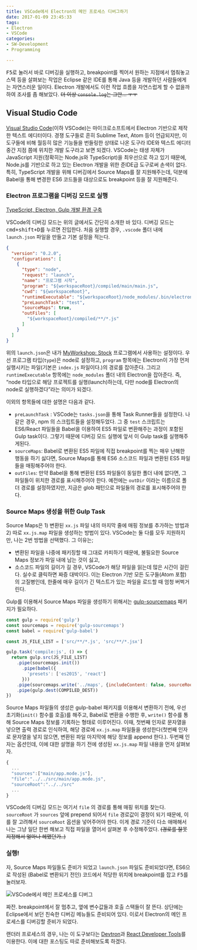 ```yaml
---
title: VSCode에서 Electron의 메인 프로세스 디버그하기
date: 2017-01-09 23:45:33
tags:
- Electron
- VSCode
categories:
- SW-Development
- Programming

---
```

<kbd>F5</kbd>로 눌러서 바로 디버깅을 실행하고, breakpoint를 찍어서 원하는 지점에서 멈춰놓고 스택 등을 살펴보는 작업은 Eclipse 같은 IDE를 통해 Java 등을 개발하던 사람들에게는 자연스러운 일이다. Electron 개발에서도 이런 작업 흐름을 자연스럽게 할 수 없을까 하여 조사를 좀 해보았다. ~~더 이상 `console.log`는 그만… ㅜㅜ~~

<!--more-->

## Visual Studio Code

[Visual Studio Code](https://code.visualstudio.com/)(이하 VSCode)는 마이크로소프트에서 Electron 기반으로 제작한 텍스트 에디터이다. 경쟁 도구들로 흔히 Sublime Text, Atom 등이 언급되지만, 이 도구들에 비해 월등히 많은 기능들을 번들링한 상태로 나온 도구라 IDE와 텍스트 에디터 중간 지점 쯤에 위치한 개발 도구라고 보면 되겠다. VSCode는 태생 자체가 JavaScript 지원(정확히는 Node.js와 TypeScript)을 최우선으로 하고 있기 때문에, Node.js를 기반으로 하고 있는 Electron 개발을 위한 준IDE급 도구로써 손색이 없다. 특히, TypeScript 개발을 위해 디버깅에서 Source Maps를 잘 지원해주는데, 덕분에 Babel을 통해 변경한 ES6 코드들을 대상으로도 breakpoint 등을 잘 지원해준다.

### Electron 프로그램을 디버깅 모드로 실행

[TypeScript, Electron, Gulp 개발 환경 구축](http://byron1st.pe.kr/?p=527)

VSCode의 디버깅 모드는 위의 글에서도 간단히 소개한 바 있다. 디버깅 모드는 <kbd>cmd+shift+D</kbd>를 누르면 진입한다. 처음 실행할 경우, `.vscode` 폴더 내에 `launch.json` 파일을 만들고 기본 설정을 적는다.

```json launch.json
{
  "version": "0.2.0",
  "configurations": [
    {
      "type": "node",
      "request": "launch",
      "name": "프로그램 시작",
      "program": "${workspaceRoot}/compiled/main/main.js",
      "cwd": "${workspaceRoot}",
      "runtimeExecutable": "${workspaceRoot}/node_modules/.bin/electron",
      "preLaunchTask": "test",
      "sourceMaps": true,
      "outFiles": [
        "${workspaceRoot}/compiled/**/*.js"
      ]
    }
  ]
}
```

위의 `launch.json`은 내가 [MyWorkshop: Stock](/myworkshop-stock/index.html) 프로그램에서 사용하는 설정이다. 우선 프로그램 타입(`type`)은 node로 설정하고, `program` 항목에는 Electron이 가장 먼저 실행시키는 파일(기본은 `index.js` 파일이다.)의 경로를 잡아준다. 그리고 `runtimeExecutable` 항목에는 `node_modules` 폴더 내의 Electron을 잡아준다. 즉, “node 타입으로 해당 프로젝트를 실행(launch)하는데, 다만 node를 Electron의 node로 실행하겠다”라는 의미가 되겠다.

이외의 항목들에 대한 설명은 다음과 같다.

* `preLaunchTask` : VSCode는 `tasks.json`을 통해 Task Runner들을 설정한다. 나같은 경우, npm 의 스크립트들을 설정해두었다. 그 중 `test` 스크립트는 ES6/React 파일들을 Babel을 이용하여 ES5 파일로 변환해주는 과정이 포함된 Gulp task이다. 그렇기 때문에 디버깅 모드 실행에 앞서 이 Gulp task를 실행해주게된다.
* `sourceMaps`: Babel로 변환된 ES5 파일에 직접 breakpoint를 찍는 매우 난해한 행동을 하기 싫다면, Source Maps를 통해 ES6 소스코드 파일과 변환된 ES5 파일들을 매핑해주어야 한다.
* `outFiles`: 만약 Babel을 통해 변환된 ES5 파일들이 동일한 폴더 내에 없다면, 그 파일들이 위치한 경로를 표시해주어야 한다. 예전에는 `outDir` 이라는 이름으로 폴더 경로를 설정하였지만, 지금은 glob 패턴으로 파일들의 경로를 표시해주어야 한다.

### Source Maps 생성을 위한 Gulp Task

Source Maps은 1) 변환된 `xx.js` 파일 내의 마지막 줄에 매핑 정보를 추가하는 방법과 2) 따로 `xx.js.map` 파일을 생성하는 방법이 있다. VSCode는 둘 다를 모두 지원하지만, 나는 2번 방법을 선택했다. 그 이유는;

* 변환된 파일을 나중에 패키징할 때 그대로 카피하기 때문에, 불필요한 Source Maps 정보가 파일 내에 남는 것이 싫고,
* 소스코드 파일의 길이가 길 경우, VSCode가 해당 파일을 읽는데 많은 시간이 걸린다. 실수로 클릭하면 짜증 대박이다. 이는 Electron 기반 모든 도구들(Atom 포함)의 고질병인데, 한줄에 매우 길이가 긴 텍스트가 있는 파일을 로드할 때 엄청 버벅거린다.

Gulp를 이용해서 Source Maps 파일을 생성하기 위해서는 [gulp-sourcemaps](https://www.npmjs.com/package/gulp-sourcemaps) 패키지가 필요하다.

```js gulpfile.js
const gulp = require('gulp')
const sourcemaps = require('gulp-sourcemaps')
const babel = require('gulp-babel')

const JS_FILE_LIST = ['src/**/*.js', 'src/**/*.jsx']

gulp.task('compile:js', () => {
  return gulp.src(JS_FILE_LIST)
    .pipe(sourcemaps.init())
      .pipe(babel({
        'presets': ['es2015', 'react']
      }))
    .pipe(sourcemaps.write('../maps', {includeContent: false, sourceRoot: '../src'}))
    .pipe(gulp.dest(COMPILED_DEST))
})
```

Source Maps 파일들의 생성은 gulp-babel 패키지를 이용해서 변환하기 전에, 우선 초기화(`init()` 함수를 호출)를 해주고, Babel로 변환을 수행한 후, `write()` 함수를 통해 Source Maps 정보를 기록하는 형태로 이루어진다. 이때, 첫번째 인자로 문자열을 넣으면 출력 경로로 인식하여, 해당 경로에 `xx.js.map` 파일들을 생성한다(첫번째 인자로 문자열을 넣지 않으면, 변환된 파일 마지막에 해당 정보를 append 한다.). 두번째 인자는 옵션인데, 이에 대한 설명을 하기 전에 생성된 `xx.js.map` 파일 내용을 먼저 살펴보자.

```js app.mode.js.map
{
  ...
  "sources":["main/app.mode.js"],
  "file":"../../src/main/app.mode.js",
  "sourceRoot":"../../src"
  ...
}
```

VSCode의 디버깅 모드는 여기서 `file` 의 경로를 통해 매핑 위치를 찾는다. `sourceRoot` 가  `sources` 앞에 prepend 되어서 `file` 경로값이 결정이 되기 때문에, 이를 잘 고려해서 `sourceRoot` 옵션을 넣어주어야 한다. 이게 경로 기준이 다소 애매해서 나는 그냥 일단 한번 해보고 직접 파일을 열어서 살펴본 후 수정해주었다. ~~(경로를 잘못 지정해서 얼마나 헤맸던가..)~~

### 실행!

자, Source Maps 파일들도 준비가 되었고 `launch.json` 파일도 준비되었다면, ES6으로 작성된 (Babel로 변환되기 전인) 코드에서 적당한 위치에 breakpoint를 잡고 <kbd>F5</kbd>를 눌러보자.

![VSCode에서 메인 프로세스를 디버그](debug-electron-on-vscode.png)

짜잔. breakpoint에서 잘 멈추고, 옆에 변수값들과 호출 스택들이 잘 뜬다. 상단에는 Eclipse에서 보던 친숙한 디버깅 메뉴들도 준비되어 있다. 이로서 Electron의 메인 프로세스를 디버깅할 준비가 되었다.

랜더러 프로세스의 경우, 나는 이 도구보다는 [Devtron](http://electron.atom.io/devtron/)과 [React Developer Tools](https://github.com/facebook/react-devtools)를 이용한다. 이에 대한 포스팅도 따로 준비해보도록 하겠다.
